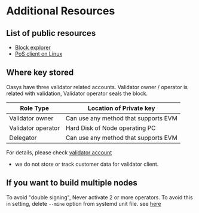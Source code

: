 # Additional Resources

## List of public resources

- [Block explorer](https://scan.oasys.games/)
- [PoS client on Linux](/docs/hub-validator/operate-validator/1-3-join-validator#join-validator-to-pos-cli)

## Where key stored

Oasys have three validator related accounts.
Validator owner / operator is related with validation, Validator operator seals the block. 

| Role Type          | Location of Private key              |
|--------------------|--------------------------------------|
| Validator owner    | Can use any method that supports EVM |
| Validator operator | Hard Disk of Node operating PC       |
| Delegator          | Can use any method that supports EVM |

For details, please check [validator account](docs/architecture/hub-layer/consensus/dpos/1-3-validator-account)

* we do not store or track customer data for validator client.

## If you want to build multiple nodes

To avoid "double signing", Never activate 2 or more operators. To avoid this in setting, delete `--mine` option from systemd unit file.
see [here](https://github.com/oasysgames/oasys-validator/blob/9361854f410431c0e485560e46269fa3a25b3a85/.github/setup_template.sh#L184)